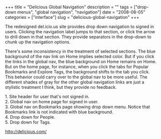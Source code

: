 +++
title = "Delicious Global Navigation"
description = ""
tags = ["drop-down menus", "global navigation", "navigation"]
date = "2008-08-05"
categories = ["interface"]
slug = "delicious-global-navigation"
+++


<p>The redesigned del.icio.us site provides drop down navigation to signed in users. Clicking the navigation label jumps to that section, or click the arrow to drill down in that section. They provide separators in the drop-down to chunk up the navigation options. </p>
<p>There's some inconsistency in the treatment of selected sections. The blue background of the nav link on Home implies selected color. But if you click the links in the global nav, the blue background on Home remains on Home. But on the home page, for instance, when you click the tabs for Popular Bookmarks and Explore Tags, the background shifts to the tab you click. This behavior could carry over to the global nav to be more useful. The different shades of gray for the other global navigation links are just a stylistic treatment I think, but they provide no feedback.</p>
<div id="screens-full" class="clear"><div class="caption">1. Site header for user that's not signed in.</div><div class="fullimg clear"><a href="//media.konigi.com/interface/delicious-globalnav-1.png" class="group" rel="group" title="1. Site header for user that's not signed in."><img src="//media.konigi.com/interface/delicious-globalnav-1.png" alt="" class="img-responsive"></a></div></div><div id="screens-full" class="clear"><div class="caption">2. Global nav on home page for signed in user.</div><div class="fullimg clear"><a href="//media.konigi.com/interface/delicious-globalnav-2.png" class="group" rel="group" title="2. Global nav on home page for signed in user."><img src="//media.konigi.com/interface/delicious-globalnav-2.png" alt="" class="img-responsive"></a></div></div><div id="screens-full" class="clear"><div class="caption">3. Global nav on Bookmarks page showing drop down menu. Notice that Bookmarks link is not indicated with blue background.</div><div class="fullimg clear"><a href="//media.konigi.com/interface/delicious-globalnav-3.png" class="group" rel="group" title="3. Global nav on Bookmarks page showing drop down menu. Notice that Bookmarks link is not indicated ..."><img src="//media.konigi.com/interface/delicious-globalnav-3.png" alt="" class="img-responsive"></a></div></div><div id="screens-full" class="clear"><div class="caption">4. Drop down for People.</div><div class="fullimg clear"><a href="//media.konigi.com/interface/delicious-globalnav-4.png" class="group" rel="group" title="4. Drop down for People."><img src="//media.konigi.com/interface/delicious-globalnav-4.png" alt="" class="img-responsive"></a></div></div><div id="screens-full" class="clear"><div class="caption">5. Drop down for Tags.</div><div class="fullimg clear"><a href="//media.konigi.com/interface/delicious-globalnav-5.png" class="group" rel="group" title="5. Drop down for Tags."><img src="//media.konigi.com/interface/delicious-globalnav-5.png" alt="" class="img-responsive"></a></div></div>        
<p><a href="http://delicious.com/">http://delicious.com/</a></p>

